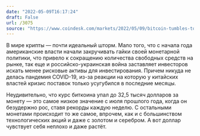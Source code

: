 ```yaml
---
date: "2022-05-09T16:17:24"
draft: False
url: /3075
source: "https://www.coindesk.com/markets/2022/05/09/bitcoin-tumbles-to-lowest-since-july-2021-as-market-panic-grows/"
---
```


В мире крипты — почти идеальный шторм. Мало того, что с начала года американские власти начали закручивать гайки своей монетарной политики, что привело к сокращению количества свободных средств на рынке, так еще и российско-украинская война заставляет инвесторов искать менее рисковые активы для инвестирования. Причем никуда не делась пандемия COVID-19, из-за реакции на которую у китайских властей кризис поставок только усугубился в последние месяцы.

Неудивительно, что курс биткоина упал до 32,5 тысяч долларов за монету — это самое низкое значение с июля прошлого года, когда он безудержно рос, ставя рекорды каждую неделю. С остальными монетами происходит то же самое, впрочем, как и с большинством технологических акций и даже с золотом и серебром. А вот доллар чувствует себя неплохо и даже растёт.
